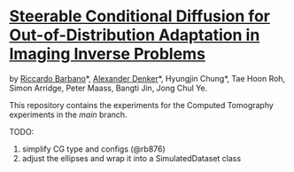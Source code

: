 # [Steerable Conditional Diffusion for Out-of-Distribution Adaptation in Imaging Inverse Problems](https://arxiv.org/abs/2308.14409)

by [Riccardo Barbano](https://scholar.google.com/citations?user=6jYGiC0AAAAJ&hl=en)\*, [Alexander Denker](https://www.uni-bremen.de/techmath/team/doktorandinnen/alexander-denker)\*, Hyungjin Chung\*, Tae Hoon Roh, Simon Arridge, Peter Maass, Bangti Jin, Jong Chul Ye. 

This repository contains the experiments for the Computed Tomography experiments in the _main_ branch.

TODO:
1. simplify CG type and configs (@rb876)
2. adjust the ellipses and wrap it into a SimulatedDataset class